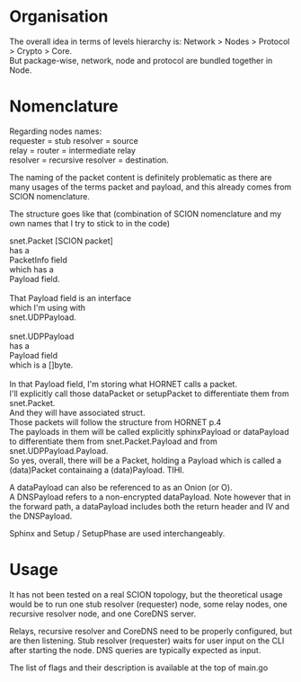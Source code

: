 # Organisation

The overall idea in terms of levels hierarchy is:
Network > Nodes > Protocol > Crypto > Core. \
But package-wise, network, node and protocol are bundled together in Node.


# Nomenclature

Regarding nodes names: \
requester = stub resolver = source \
relay = router = intermediate relay \
resolver = recursive resolver = destination.

The naming of the packet content is definitely problematic as there are many usages of the terms packet and payload,
and this already comes from SCION nomenclature.

The structure goes like that (combination of SCION nomenclature and my own names that I try to stick to in the code)

snet.Packet [SCION packet] \
has a \
PacketInfo field \
which has a \
Payload field. \
\
That Payload field is an interface \
which I'm using with \
snet.UDPPayload. \
\
snet.UDPPayload \
has a \
Payload field \
which is a []byte. \
\
In that Payload field, I'm storing what HORNET calls a packet. \
I'll explicitly call those dataPacket or setupPacket to differentiate them from snet.Packet. \
And they will have associated struct. \
Those packets will follow the structure from HORNET p.4 \
The payloads in them will be called explicitly sphinxPayload or dataPayload to differentiate them from snet.Packet.Payload and from snet.UDPPayload.Payload.
\
 So yes, overall, there will be a Packet, holding a Payload which is called a (data)Packet containaing a (data)Payload.
TIHI.

A dataPayload can also be referenced to as an Onion (or O). \
A DNSPayload refers to a non-encrypted dataPayload. Note however that in the forward path, a dataPayload includes both the return header and IV and the DNSPayload.

Sphinx and Setup / SetupPhase are used interchangeably.


# Usage

It has not been tested on a real SCION topology, but the theoretical usage would be
to run one stub resolver (requester) node, some relay nodes, one recursive resolver node, and one CoreDNS server.

Relays, recursive resolver and CoreDNS need to be properly configured, but are then listening.
Stub resolver (requester) waits for user input on the CLI after starting the node. DNS queries are typically expected as input.

The list of flags and their description is available at the top of main.go